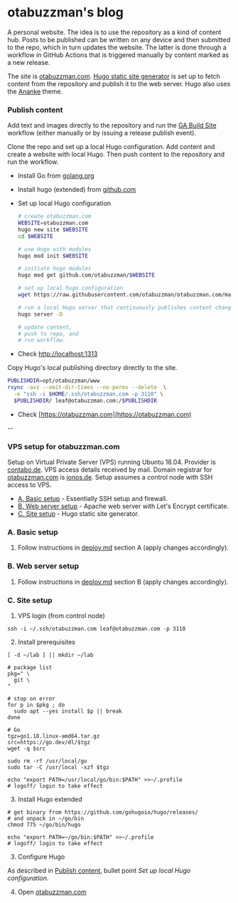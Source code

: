 # otabuzzman's blog
A personal website. The idea is to use the repository as a kind of content hub. Posts to be published can be written on any device and then submitted to the repo, which in turn updates the website. The latter is done through a workflow in GitHub Actions that is triggered manually by content marked as a new release.

The site is [otabuzzman.com](https://otabuzzman.com). [Hugo static site generator](https://gohugo.io/) is set up to fetch content from the repository and publish it to the web server. Hugo also uses the [Ananke](https://github.com/theNewDynamic/gohugo-theme-ananke) theme.

### Publish content

Add text and images directly to the repository and run the [GA Build Site](https://github.com/otabuzzman/otabuzzman.com/actions/workflows/ga-build-site.yml) workflow (either manually or by issuing a release publish event).

Clone the repo and set up a local Hugo configuration. Add content and create a website with local Hugo. Then push content to the repository and run the workflow.

- Install Go from [golang.org](https://golang.org/doc/install)
- Install hugo (extended) from [github.com](https://github.com/gohugoio/hugo/releases/tag/v0.111.3)
- Set up local Hugo configuration

  ```bash
  # create otabuzzman.com
  WEBSITE=otabuzzman.com
  hugo new site $WEBSITE
  cd $WEBSITE
  
  # use Hugo with modules
  hugo mod init $WEBSITE
  
  # initiate hugo modules
  hugo mod get github.com/otabuzzman/$WEBSITE
  
  # set up local hugo configuration
  wget https://raw.githubusercontent.com/otabuzzman/otabuzzman.com/main/config.toml
  
  # run a local Hugo server that continuously publishes content changes on http://localhost:1313
  hugo server -D
  
  # update content,
  # push to repo, and
  # run workflow.
  ```

- Check [http://localhost:1313](http://localhost:1313)

Copy Hugo's local publishing directory directly to the site.

```bash
PUBLISHDIR=opt/otabuzzman/www
rsync -avz --omit-dir-times --no-perms --delete  \
  -e "ssh -i $HOME/.ssh/otabuzzman.com -p 3110" \
  $PUBLISHDIR/ leaf@otabuzzman.com:/$PUBLISHDIR
```

- Check [https://otabuzzman.com](https://otabuzzman.com)

--

### VPS setup for otabuzzman.com
Setup on Virtual Private Server (VPS) running Ubuntu 18.04. Provider is [contabo.de](https://contabo.de/). VPS access details received by mail. Domain registrar for [otabuzzman.com](https://www.whois.com/whois/otabuzzman.com) is [ionos.de](https://www.ionos.de/). Setup assumes a control node with SSH access to VPS.

* [A. Basic setup](#A-Basic-setup) - Essentially SSH setup and firewall.<br>
* [B. Web server setup](#B-Web-server-setup) - Apache web server with Let's Encrypt certificate.
* [C. Site setup](#C-Site-setup) - Hugo static site generator.

### A. Basic setup

1. Follow instructions in [deploy.md](https://github.com/otabuzzman/chartacaeli-web/blob/master/deploy.md#A-Basic-setup) section A (apply changes accordingly).

### B. Web server setup

1. Follow instructions in [deploy.md](https://github.com/otabuzzman/chartacaeli-web/blob/master/deploy.md#B-Web-server-setup) section B (apply changes accordingly).

### C. Site setup

1. VPS login (from control node)

  ```
  ssh -i ~/.ssh/otabuzzman.com leaf@otabuzzman.com -p 3110
  ```

2. Install prerequisites

  ```
  [ -d ~/lab ] || mkdir ~/lab

  # package list
  pkg=" \
    git \
  "

  # stop on error
  for p in $pkg ; do
    sudo apt --yes install $p || break
  done

  # Go
  tgz=go1.18.linux-amd64.tar.gz
  src=https://go.dev/dl/$tgz
  wget -q $src

  sudo rm -rf /usr/local/go
  sudo tar -C /usr/local -xzf $tgz

  echo "export PATH=/usr/local/go/bin:$PATH" >>~/.profile
  # logoff/ login to take effect
  ```

3. Install Hugo extended

  ```
  # get binary from https://github.com/gohugoio/hugo/releases/
  # and unpack in ~/go/bin
  chmod 775 ~/go/bin/hugo

  echo "export PATH=~/go/bin:$PATH" >>~/.profile
  # logoff/ login to take effect
  ```

3. Configure Hugo

  As described in [Publish content](#Publish-content), bullet point _Set up local Hugo configuration_.

4. Open [otabuzzman.com](https://otabuzzman.com)

